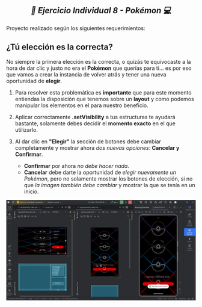 **_<h2 align="center">:vulcan_salute: Ejercicio Individual 8 - Pokémon :computer:</h2>_**

Proyecto realizado según los siguientes requerimientos:

## ¿Tú elección es la correcta?

No siempre la primera elección es la correcta, o quizás te equivocaste a la hora de dar clic y justo no era el __Pokémon__ que querías para ti... es por eso que vamos a crear la instancia de volver atrás y tener una nueva oportunidad de __elegir__. 

1. Para resolver esta problemática es __importante__ que para este momento entiendas la disposición que tenemos sobre un __layout__ y como podemos manipular los elementos en el para nuestro beneficio.

2. Aplicar correctamente __.setVisibility__ a tus estructuras te ayudará bastante, solamente debes decidir el __momento exacto__ en el que utilizarlo.

3. Al dar clic en __"Elegir"__ la sección de botones debe cambiar completamente y mostrar ahora _dos nuevas opciones_: __Cancelar y Confirmar__.
    - __Confirmar__ por ahora _no debe hacer nada_.
    - __Cancelar__ debe darte la oportunidad de _elegir nuevamente un Pokémon_, pero no solamente mostrar los botones de elección, si no que _la imagen también debe cambiar_ y mostrar la que se tenía en un inicio.


<img src="./app/src/main/res/drawable/eligiendo_pokemon.jpg" alt="">
